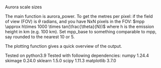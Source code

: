 Aurora scale sizes

The main function is aurora_power.
To get the metres per pixel: if the field of view (FOV) is $\theta$ radians, and you have NxN pixels in the FOV:
$mpp \approx h\times 1000 \times tan(\frac{\theta}{N})$
where h is the emission height in km (e.g. 100 km).
Set mpp_base to something comparable to mpp, say rounded to the nearest 10 or 5.

The plotting function gives a quick overview of the output.

Tested on python3.9
Tested with following dependencies:
numpy 1.24.4
skimage 0.24.0
sklearn 1.5.0
scipy 1.11.3
matplotlib 3.7.0
